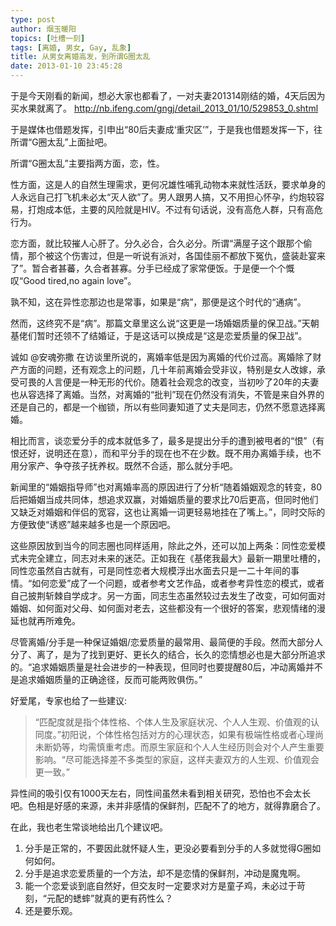 ```yaml
---
type: post
author: 烟玉暖阳
topics: [吐槽一刻]
tags: [离婚, 男女, Gay, 乱象]
title: 从男女离婚高发，到所谓G圈太乱
date: 2013-01-10 23:45:28
---
```


于是今天刚看的新闻，想必大家也都看了，一对夫妻201314刚结的婚，4天后因为买水果就离了。
http://nb.ifeng.com/gngj/detail_2013_01/10/529853_0.shtml

于是媒体也借题发挥，引申出“80后夫妻成‘重灾区’”，于是我也借题发挥一下，往所谓“G圈太乱”上面扯吧。

<!--more-->

所谓“G圈太乱”主要指两方面，恋，性。

性方面，这是人的自然生理需求，更何况雄性哺乳动物本来就性活跃，要求单身的人永远自己打飞机未必太“灭人欲”了。男人跟男人搞，又不用担心怀孕，约炮较容易，打炮成本低，主要的风险就是HIV。不过有句话说，没有高危人群，只有高危行为。

恋方面，就比较摧人心肝了。分久必合，合久必分。所谓“满屋子这个跟那个偷情，那个被这个伤害过，但是一听说有派对，各国佳丽不都放下冤仇，盛装赴宴来了”。暂合者甚蕃，久合者甚寡。分手已经成了家常便饭。于是便一个个慨叹“Good tired,no again love”。

孰不知，这在异性恋那边也是常事，如果是“病”，那便是这个时代的“通病”。

然而，这终究不是“病”。那篇文章里这么说“这更是一场婚姻质量的保卫战。”天朝基佬们暂时还领不了结婚证，于是这话可以换成是“这是恋爱质量的保卫战”。

诚如 @安魂弥撒 在访谈里所说的，离婚率低是因为离婚的代价过高。离婚除了财产方面的问题，还有观念上的问题，几十年前离婚会受非议，特别是女人改嫁，承受可畏的人言便是一种无形的代价。随着社会观念的改变，当初吵了20年的夫妻也从容选择了离婚。当然，对离婚的“批判”现在仍然没有消失，不管是来自外界的还是自己的，都是一个枷锁，所以有些同妻知道了丈夫是同志，仍然不愿意选择离婚。

相比而言，谈恋爱分手的成本就低多了，最多是提出分手的遭到被甩者的“恨”（有恨还好，说明还在意），而和平分手的现在也不在少数。既不用办离婚手续，也不用分家产、争夺孩子抚养权。既然不合适，那么就分手吧。

新闻里的“婚姻指导师”也对离婚率高的原因进行了分析“随着婚姻观念的转变，80后把婚姻当成共同体，想追求双赢，对婚姻质量的要求比70后更高，但同时他们又缺乏对婚姻和伴侣的宽容，这也让离婚一词更轻易地挂在了嘴上。”，同时交际的方便致使“诱惑”越来越多也是一个原因吧。

这些原因放到当今的同志圈也同样适用，除此之外，还可以加上两条：同性恋爱模式未完全建立，同志对未来的迷茫。正如我在《基佬我最大》最新一期里吐槽的，同性恋虽然自古就有，可是同性恋者大规模浮出水面去只是一二十年间的事情。“如何恋爱”成了一个问题，或者参考文艺作品，或者参考异性恋的模式，或者自己披荆斩棘自学成才。另一方面，同志生态虽然较过去发生了改变，可如何面对婚姻、如何面对父母、如何面对老去，这些都没有一个很好的答案，悲观情绪的漫延也就再所难免。

尽管离婚/分手是一种保证婚姻/恋爱质量的最常用、最简便的手段。然而大部分人分了、离了，是为了找到更好、更长久的结合，长久的恋情想必也是大部分所追求的。“追求婚姻质量是社会进步的一种表现，但同时也要提醒80后，冲动离婚并不是追求婚姻质量的正确途径，反而可能两败俱伤。”

好爱尾，专家也给了一些建议:

> “匹配度就是指个体性格、个体人生及家庭状况、个人人生观、价值观的认同度。”初阳说，个体性格包括对方的心理状态，如果有极端性格或者心理尚未断奶等，均需慎重考虑。而原生家庭和个人人生经历则会对个人产生重要影响。“尽可能选择差不多类型的家庭，这样夫妻双方的人生观、价值观会更一致。”

异性间的吸引仅有1000天左右，同性间虽然未看到相关研究，恐怕也不会太长吧。色相是好感的来源，未并非感情的保鲜剂，匹配不了的地方，就得靠磨合了。

在此，我也老生常谈地给出几个建议吧。

1. 分手是正常的，不要因此就怀疑人生，更没必要看到分手的人多就觉得G圈如何如何。
2. 分手是追求恋爱质量的一个方法，却不是恋情的保鲜剂，冲动是魔鬼啊。
3. 能一个恋爱谈到底自然好，但交友时一定要求对方是童子鸡，未必过于苛刻，“元配的蟋蟀”就真的更有药性么？
4. 还是要乐观。